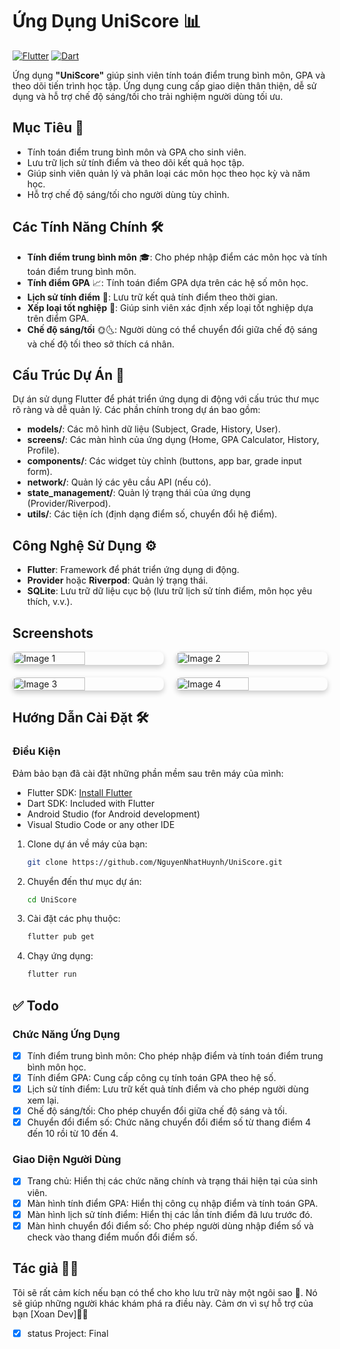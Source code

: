 # Ứng Dụng UniScore 📊
[![Flutter](https://img.shields.io/badge/Flutter-Framework-blue)](https://flutter.dev/) [![Dart](https://img.shields.io/badge/Dart-Language-blue)](https://dart.dev/)

Ứng dụng **"UniScore"** giúp sinh viên tính toán điểm trung bình môn, GPA và theo dõi tiến trình học tập. Ứng dụng cung cấp giao diện thân thiện, dễ sử dụng và hỗ trợ chế độ sáng/tối cho trải nghiệm người dùng tối ưu.

## Mục Tiêu 🎯
- Tính toán điểm trung bình môn và GPA cho sinh viên.
- Lưu trữ lịch sử tính điểm và theo dõi kết quả học tập.
- Giúp sinh viên quản lý và phân loại các môn học theo học kỳ và năm học.
- Hỗ trợ chế độ sáng/tối cho người dùng tùy chỉnh.

## Các Tính Năng Chính 🛠️
- **Tính điểm trung bình môn** 🎓: Cho phép nhập điểm các môn học và tính toán điểm trung bình môn.
- **Tính điểm GPA** 📈: Tính toán điểm GPA dựa trên các hệ số môn học.
- **Lịch sử tính điểm** 📜: Lưu trữ kết quả tính điểm theo thời gian.
- **Xếp loại tốt nghiệp** 🏅: Giúp sinh viên xác định xếp loại tốt nghiệp dựa trên điểm GPA.
- **Chế độ sáng/tối** 🌞🌜: Người dùng có thể chuyển đổi giữa chế độ sáng và chế độ tối theo sở thích cá nhân.

## Cấu Trúc Dự Án 📁
Dự án sử dụng Flutter để phát triển ứng dụng di động với cấu trúc thư mục rõ ràng và dễ quản lý. Các phần chính trong dự án bao gồm:
- **models/**: Các mô hình dữ liệu (Subject, Grade, History, User).
- **screens/**: Các màn hình của ứng dụng (Home, GPA Calculator, History, Profile).
- **components/**: Các widget tùy chỉnh (buttons, app bar, grade input form).
- **network/**: Quản lý các yêu cầu API (nếu có).
- **state_management/**: Quản lý trạng thái của ứng dụng (Provider/Riverpod).
- **utils/**: Các tiện ích (định dạng điểm số, chuyển đổi hệ điểm).

## Công Nghệ Sử Dụng ⚙️
- **Flutter**: Framework để phát triển ứng dụng di động.
- **Provider** hoặc **Riverpod**: Quản lý trạng thái.
- **SQLite**: Lưu trữ dữ liệu cục bộ (lưu trữ lịch sử tính điểm, môn học yêu thích, v.v.).

## Screenshots
<div style="display: flex; flex-wrap: wrap; gap: 20px; justify-content: center;">
    <img src="https://imgur.com/Y1Ms68J.png" alt="Image 1" style="width: 48%; height: auto; object-fit: cover; border-radius: 8px; box-shadow: 0 4px 8px rgba(0, 0, 0, 0.2);">
    <img src="https://imgur.com/0TqdjD3.png" alt="Image 2" style="width: 48%; height: auto; object-fit: cover; border-radius: 8px; box-shadow: 0 4px 8px rgba(0, 0, 0, 0.2);">
    <img src="https://imgur.com/39KTSP8.png" alt="Image 3" style="width: 48%; height: auto; object-fit: cover; border-radius: 8px; box-shadow: 0 4px 8px rgba(0, 0, 0, 0.2);">
    <img src="https://imgur.com/P35jNx3.png" alt="Image 4" style="width: 48%; height: auto; object-fit: cover; border-radius: 8px; box-shadow: 0 4px 8px rgba(0, 0, 0, 0.2);">
</div>



## Hướng Dẫn Cài Đặt 🛠️
### Điều Kiện
Đảm bảo bạn đã cài đặt những phần mềm sau trên máy của mình:
- Flutter SDK: [Install Flutter](https://flutter.dev/docs/get-started/install)
- Dart SDK: Included with Flutter
- Android Studio (for Android development)
- Visual Studio Code or any other IDE

1. Clone dự án về máy của bạn:
   ```bash
   git clone https://github.com/NguyenNhatHuynh/UniScore.git
2. Chuyển đến thư mục dự án:
   ```bash
   cd UniScore
3. Cài đặt các phụ thuộc:
   ```bash
   flutter pub get
4. Chạy ứng dụng:
    ```bash
   flutter run

## ✅ Todo
### Chức Năng Ứng Dụng
- [x] Tính điểm trung bình môn: Cho phép nhập điểm và tính toán điểm trung bình môn học.
- [x] Tính điểm GPA: Cung cấp công cụ tính toán GPA theo hệ số.
- [x] Lịch sử tính điểm: Lưu trữ kết quả tính điểm và cho phép người dùng xem lại.
- [x] Chế độ sáng/tối: Cho phép chuyển đổi giữa chế độ sáng và tối.
- [x] Chuyển đổi điểm số: Chức năng chuyển đổi điểm số từ thang điểm 4 đến 10 rồi từ 10 đến 4.
### Giao Diện Người Dùng
- [x] Trang chủ: Hiển thị các chức năng chính và trạng thái hiện tại của sinh viên.
- [x] Màn hình tính điểm GPA: Hiển thị công cụ nhập điểm và tính toán GPA.
- [x] Màn hình lịch sử tính điểm: Hiển thị các lần tính điểm đã lưu trước đó.
- [x] Màn hình chuyển đổi điểm số: Cho phép người dùng nhập điểm số và check vào thang điểm muốn đổi điểm số.
 
## Tác giả 👨‍💻
Tôi sẽ rất cảm kích nếu bạn có thể cho kho lưu trữ này một ngôi sao 🌟. Nó sẽ giúp những người khác khám phá ra điều này. Cảm ơn vì sự hỗ trợ của bạn [Xoan Dev]👨‍💻
- [x] status Project: Final
   

